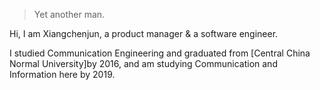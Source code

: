 

> Yet another man.


Hi, I am Xiangchenjun, a product manager & a software engineer. 

I studied Communication Engineering and graduated from [Central China Normal University]by 2016, and am studying Communication and Information here by 2019.






